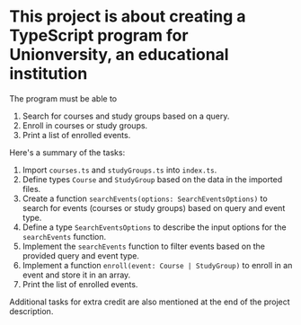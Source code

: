 # This project is about creating a TypeScript program for Unionversity, an educational institution

The program must be able to

1. Search for courses and study groups based on a query.
2. Enroll in courses or study groups.
3. Print a list of enrolled events.

Here's a summary of the tasks:

1. Import `courses.ts` and `studyGroups.ts` into `index.ts`.
2. Define types `Course` and `StudyGroup` based on the data in the imported files.
3. Create a function `searchEvents(options: SearchEventsOptions)` to search for events (courses or study groups) based on query and event type.
4. Define a type `SearchEventsOptions` to describe the input options for the `searchEvents` function.
5. Implement the `searchEvents` function to filter events based on the provided query and event type.
6. Implement a function `enroll(event: Course | StudyGroup)` to enroll in an event and store it in an array.
7. Print the list of enrolled events.

Additional tasks for extra credit are also mentioned at the end of the project description.
